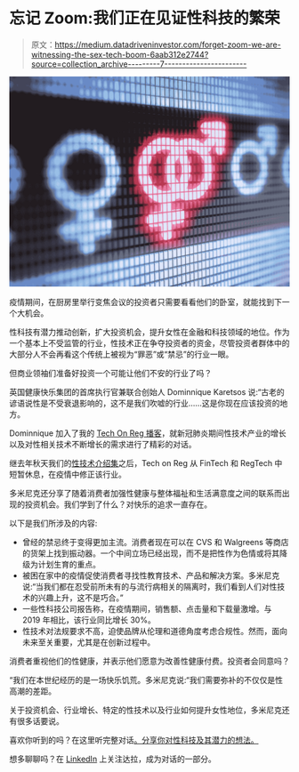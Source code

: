 # 忘记 Zoom:我们正在见证性科技的繁荣

> 原文：<https://medium.datadriveninvestor.com/forget-zoom-we-are-witnessing-the-sex-tech-boom-6aab312e2744?source=collection_archive---------7----------------------->

![](img/aa2ce6603f6b9a906682cb0d7afaf245.png)

疫情期间，在厨房里举行变焦会议的投资者只需要看看他们的卧室，就能找到下一个大机会。

性科技有潜力推动创新，扩大投资机会，提升女性在金融和科技领域的地位。作为一个基本上不受监管的行业，性技术正在争夺投资者的资金，尽管投资者群体中的大部分人不会再看这个传统上被视为“罪恶”或“禁忌”的行业一眼。

但商业领袖们准备好投资一个可能让他们不安的行业了吗？

英国健康快乐集团的首席执行官兼联合创始人 Dominnique Karetsos 说:“古老的谚语说性是不受衰退影响的，这不是我们吹嘘的行业……这是你现在应该投资的地方。

Dominnique 加入了我的 [Tech On Reg 播客](https://provoke.fm/forget-zoom-this-is-the-sextech-boom/)，就新冠肺炎期间性技术产业的增长以及对性相关技术不断增长的需求进行了精彩的对话。

继去年秋天我们的[性技术介绍集](https://provoke.fm/lets-talk-about-sextech/)之后，Tech on Reg 从 FinTech 和 RegTech 中短暂休息，在疫情中修正该行业。

多米尼克还分享了随着消费者加强性健康与整体福祉和生活满意度之间的联系而出现的投资机会。我们学到了什么？对快乐的追求一直存在。

以下是我们所涉及的内容:

*   曾经的禁忌终于变得更加主流。消费者现在可以在 CVS 和 Walgreens 等商店的货架上找到振动器。一个中间立场已经出现，而不是把性作为色情或将其降级为计划生育的重点。
*   被困在家中的疫情促使消费者寻找性教育技术、产品和解决方案。多米尼克说:“当我们都在忍受前所未有的与流行病相关的隔离时，我们看到人们对性技术的兴趣上升，这不是巧合。”
*   一些性科技公司报告称，在疫情期间，销售额、点击量和下载量激增。与 2019 年相比，该行业同比增长 30%。
*   性技术对法规要求不高，迫使品牌从伦理和道德角度考虑合规性。然而，面向未来至关重要，尤其是在创新过程中。

消费者重视他们的性健康，并表示他们愿意为改善性健康付费。投资者会同意吗？

“我们在本世纪经历的是一场快乐饥荒。多米尼克说:“我们需要弥补的不仅仅是性高潮的差距。

关于投资机会、行业增长、特定的性技术以及行业如何提升女性地位，多米尼克还有很多话要说。

喜欢你听到的吗？在这里听完整对话[。分享你对性科技及其潜力的想法。](https://provoke.fm/forget-zoom-this-is-the-sextech-boom/)

想多聊聊吗？在 [LinkedIn](https://www.linkedin.com/in/dara-chevlin-tarkowski/) 上关注达拉，成为对话的一部分。